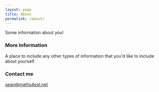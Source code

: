 ```yaml
---
layout: page
title: About
permalink: /about/
---
```


Some information about you!

### More Information

A place to include any other types of information that you'd like to include about yourself.

### Contact me

[sean@maths4eal.net](mailto:sean@maths4eal.net)
